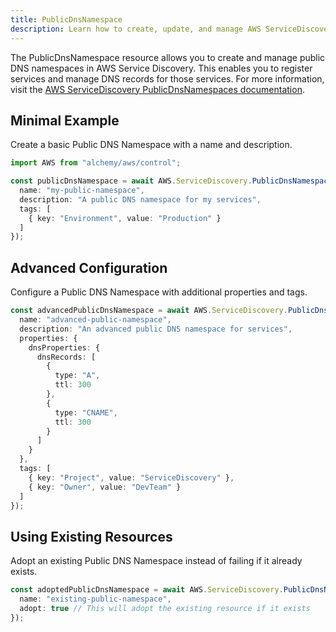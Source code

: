 ```yaml
---
title: PublicDnsNamespace
description: Learn how to create, update, and manage AWS ServiceDiscovery PublicDnsNamespaces using Alchemy Cloud Control.
---
```


The PublicDnsNamespace resource allows you to create and manage public DNS namespaces in AWS Service Discovery. This enables you to register services and manage DNS records for those services. For more information, visit the [AWS ServiceDiscovery PublicDnsNamespaces documentation](https://docs.aws.amazon.com/servicediscovery/latest/userguide/).

## Minimal Example

Create a basic Public DNS Namespace with a name and description.

```ts
import AWS from "alchemy/aws/control";

const publicDnsNamespace = await AWS.ServiceDiscovery.PublicDnsNamespace("myPublicDnsNamespace", {
  name: "my-public-namespace",
  description: "A public DNS namespace for my services",
  tags: [
    { key: "Environment", value: "Production" }
  ]
});
```

## Advanced Configuration

Configure a Public DNS Namespace with additional properties and tags.

```ts
const advancedPublicDnsNamespace = await AWS.ServiceDiscovery.PublicDnsNamespace("advancedPublicDnsNamespace", {
  name: "advanced-public-namespace",
  description: "An advanced public DNS namespace for services",
  properties: {
    dnsProperties: {
      dnsRecords: [
        {
          type: "A",
          ttl: 300
        },
        {
          type: "CNAME",
          ttl: 300
        }
      ]
    }
  },
  tags: [
    { key: "Project", value: "ServiceDiscovery" },
    { key: "Owner", value: "DevTeam" }
  ]
});
```

## Using Existing Resources

Adopt an existing Public DNS Namespace instead of failing if it already exists.

```ts
const adoptedPublicDnsNamespace = await AWS.ServiceDiscovery.PublicDnsNamespace("adoptedPublicDnsNamespace", {
  name: "existing-public-namespace",
  adopt: true // This will adopt the existing resource if it exists
});
```